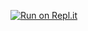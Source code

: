 [![Run on Repl.it](https://repl.it/badge/github/pramodsum/GHC20-React-Template)](https://repl.it/github/pramodsum/GHC20-React-Template)
